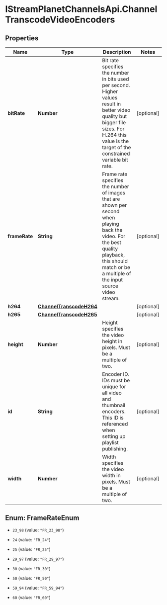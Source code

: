 # IStreamPlanetChannelsApi.ChannelTranscodeVideoEncoders

## Properties

Name | Type | Description | Notes
------------ | ------------- | ------------- | -------------
**bitRate** | **Number** | Bit rate specifies the number in bits used per second. Higher values result in better video quality but bigger file sizes. For H.264 this value is the target of the constrained variable bit rate. | [optional] 
**frameRate** | **String** | Frame rate specifies the number of images that are shown per second when playing back the video. For the best quality playback, this should match or be a multiple of the input source video stream. | [optional] 
**h264** | [**ChannelTranscodeH264**](ChannelTranscodeH264.md) |  | [optional] 
**h265** | [**ChannelTranscodeH265**](ChannelTranscodeH265.md) |  | [optional] 
**height** | **Number** | Height specifies the video height in pixels. Must be a multiple of two. | [optional] 
**id** | **String** | Encoder ID. IDs must be unique for all video and thumbnail encoders. This ID is referenced when setting up playlist publishing. | [optional] 
**width** | **Number** | Width specifies the video width in pixels. Must be a multiple of two. | [optional] 



## Enum: FrameRateEnum


* `23_98` (value: `"FR_23_98"`)

* `24` (value: `"FR_24"`)

* `25` (value: `"FR_25"`)

* `29_97` (value: `"FR_29_97"`)

* `30` (value: `"FR_30"`)

* `50` (value: `"FR_50"`)

* `59_94` (value: `"FR_59_94"`)

* `60` (value: `"FR_60"`)




